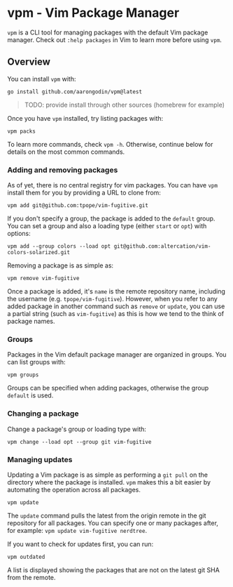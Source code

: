 # vpm - Vim Package Manager

`vpm` is a CLI tool for managing packages with the default Vim package manager. Check out `:help packages` in Vim to learn more before using `vpm`.

## Overview

You can install `vpm` with:

```
go install github.com/aarongodin/vpm@latest
```

> TODO: provide install through other sources (homebrew for example)

Once you have `vpm` installed, try listing packages with:

```
vpm packs
```

To learn more commands, check `vpm -h`. Otherwise, continue below for details on the most common commands.

### Adding and removing packages

As of yet, there is no central registry for vim packages. You can have `vpm` install them for you by providing a URL to clone from:

```
vpm add git@github.com:tpope/vim-fugitive.git
```

If you don't specify a group, the package is added to the `default` group. You can set a group and also a loading type (either `start` or `opt`) with options:

```
vpm add --group colors --load opt git@github.com:altercation/vim-colors-solarized.git
```

Removing a package is as simple as:

```
vpm remove vim-fugitive
```

Once a package is added, it's `name` is the remote repository name, including the username (e.g. `tpope/vim-fugitive`). However, when you refer to any added package in another command such as `remove` or `update`, you can use a partial string (such as `vim-fugitive`) as this is how we tend to the think of package names.

### Groups

Packages in the Vim default package manager are organized in groups. You can list groups with:

```
vpm groups
```

Groups can be specified when adding packages, otherwise the group `default` is used.

### Changing a package

Change a package's group or loading type with:

```
vpm change --load opt --group git vim-fugitive 
```

### Managing updates

Updating a Vim package is as simple as performing a `git pull` on the directory where the package is installed. `vpm` makes this a bit easier by automating the operation across all packages.

```
vpm update
```

The `update` command pulls the latest from the origin remote in the git repository for all packages. You can specify one or many packages after, for example: `vpm update vim-fugitive nerdtree`.

If you want to check for updates first, you can run:

```
vpm outdated
```

A list is displayed showing the packages that are not on the latest git SHA from the remote.
